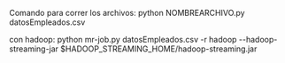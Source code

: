 Comando para correr los archivos:
python NOMBREARCHIVO.py datosEmpleados.csv 

con hadoop:
python mr-job.py datosEmpleados.csv -r hadoop  --hadoop-streaming-jar $HADOOP_STREAMING_HOME/hadoop-streaming.jar
